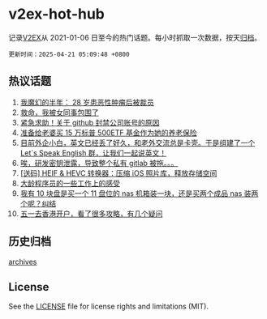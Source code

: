 # v2ex-hot-hub

 记录[V2EX](https://www.v2ex.com/)从 2021-01-06 日至今的热门话题。每小时抓取一次数据，按天[归档](archives)。

`更新时间：2025-04-21 05:09:48 +0800`

## 热议话题

1. [我魔幻的半年： 28 岁患恶性肿瘤后被裁员](https://www.v2ex.com/t/1126754)
1. [救命，我被女同事包围了](https://www.v2ex.com/t/1126771)
1. [紧急求助！关于 github 封禁公司账号的原因](https://www.v2ex.com/t/1126798)
1. [准备给老婆买 15 万标普 500ETF 基金作为她的养老保险](https://www.v2ex.com/t/1126844)
1. [目前外企小白，英文已经丢了好久，和老外交流总是卡壳。于是组建了一个 Let`s Speak English 群，让我们一起说英文！](https://www.v2ex.com/t/1126765)
1. [唉，研发密钥泄露，导致整个私有 gitlab 被拖。。。](https://www.v2ex.com/t/1126773)
1. [[送码] HEIF & HEVC 转换器：压缩 iOS 照片库，释放存储空间](https://www.v2ex.com/t/1126783)
1. [大龄程序员的一些工作上的感受](https://www.v2ex.com/t/1126789)
1. [我有 10 块盘是买一个 11 盘位的 nas 机箱装一块，还是买两个成品 nas 装两个呢？纠结](https://www.v2ex.com/t/1126766)
1. [五一去香港开户，看了很多攻略，有几个疑问](https://www.v2ex.com/t/1126776)

## 历史归档

[archives](archives)

## License

See the [LICENSE](LICENSE) file for license rights and limitations (MIT).
